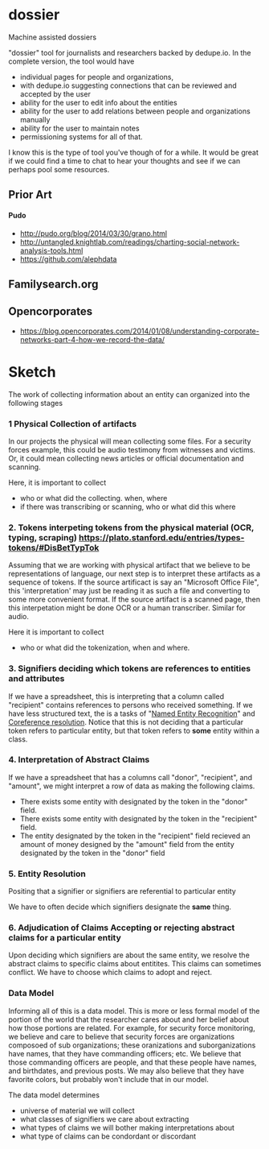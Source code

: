 # dossier
Machine assisted dossiers

"dossier" tool for journalists and researchers backed by dedupe.io. In the complete version, the tool would have

* individual pages for people and organizations,
* with dedupe.io suggesting connections that can be reviewed and accepted by the user
* ability for the user to edit info about the entities
* ability for the user to add relations between people and organizations manually
* ability for the user to maintain notes
* permissioning systems for all of that.

I know this is the type of tool you've though of for a while. It would be great if we could find a time to chat to hear your thoughts and see if we can perhaps pool some resources.


## Prior Art
#### Pudo
- http://pudo.org/blog/2014/03/30/grano.html
- http://untangled.knightlab.com/readings/charting-social-network-analysis-tools.html
- https://github.com/alephdata


## Familysearch.org

## Opencorporates
- https://blog.opencorporates.com/2014/01/08/understanding-corporate-networks-part-4-how-we-record-the-data/

# Sketch

The work of collecting information about an entity can organized into the following stages

### 1 **Physical** Collection of artifacts
In our projects the physical will mean collecting some files. For a security forces example, this could be audio testimony from witnesses and victims. Or, it could mean collecting news articles or official documentation and scanning.

Here, it is important to collect
- who or what did the collecting. when, where
- if there was transcribing or scanning, who or what did this where


### 2. **Tokens** interpeting tokens from the physical material (OCR, typing, scraping) https://plato.stanford.edu/entries/types-tokens/#DisBetTypTok
Assuming that we are working with physical artifact that we believe to be representations of language, our next step is to interpret these artifacts as a sequence of tokens. If the source artificact is say an "Microsoft Office File", this 'interpretation' may just be reading it as such a file and converting to some more convenient format. If the source artifact is a scanned page, then this interpetation might be done OCR or a human transcriber. Similar for audio.

Here it is important to collect
- who or what did the tokenization, when and where.

###  3. **Signifiers** deciding which tokens are references to entities and attributes
If we have a spreadsheet, this is interpreting that a column called "recipient" contains references to persons who received something. If we have less structured text, the is a tasks of "[Named Entity Recognition](https://en.wikipedia.org/wiki/Named-entity_recognition)" and [Coreference resolution](https://nlp.stanford.edu/projects/coref.shtml). Notice that this is not deciding that a particular token refers to particular entity, but that token refers to **some** entity within a class. 


### 4. **Interpretation of Abstract Claims** 
If we have a spreadsheet that has a columns call "donor", "recipient", and "amount", we might interpret a row of data as making the following claims.

- There exists some entity with designated by the token in the "donor" field.
- There exists some entity with designated by the token in the "recipient" field.
- The entity designated by the token in the "recipient" field recieved an amount of money designed by the "amount" field from the entity designated by the token in the "donor" field

### 5. **Entity Resolution** 
Positing that a signifier or signifiers are referential to particular entity

We have to often decide which signifiers designate the **same** thing. 

### 6. **Adjudication of Claims** Accepting or rejecting abstract claims for a particular entity
Upon deciding which signifiers are about the same entity, we resolve the abstract claims to specific claims about entitites. This claims can sometimes conflict. We have to choose which claims to adopt and reject.


### Data Model
Informing all of this is a data model. This is more or less formal model of the portion of the world that the researcher cares about and her belief about how those portions are related. For example, for security force monitoring, we believe and care to believe that security forces are organizations composoed of sub organizations; these oranizations and suborganizations have names, that they have commanding officers; etc. We believe that those commanding officers are people, and that these people have names, and birthdates, and previous posts. We may also believe that they have favorite colors, but probably won't include that in our model.

The data model determines 

- universe of material we will collect
- what classes of signifiers we care about extracting
- what types of claims we will bother making interpretations about
- what type of claims can be condordant or discordant



